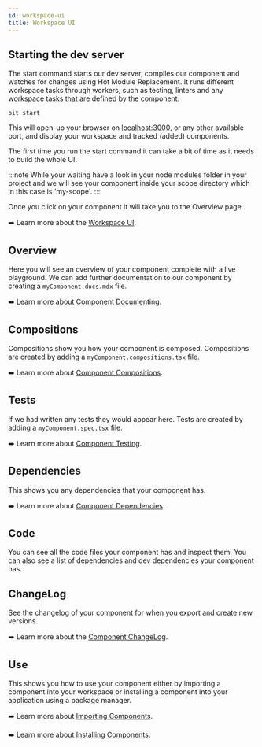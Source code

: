 ```yaml
---
id: workspace-ui
title: Workspace UI
---
```

## Starting the dev server

The start command starts our dev server, compiles our component and watches for changes using Hot Module Replacement. It runs different workspace tasks through workers, such as testing, linters and any workspace tasks that are defined by the component.

```shell
bit start
```

This will open-up your browser on [localhost:3000](http://localhost:3000), or any other available port, and display your workspace and tracked (added) components.

The first time you run the start command it can take a bit of time as it needs to build the whole UI.

:::note
While your waiting have a look in your node modules folder in your project and we will see your component inside your scope directory which in this case is 'my-scope'.
:::

Once you click on your component it will take you to the Overview page.

:arrow_right: Learn more about the [Workspace UI](/building-with-bit/workspace/workspace-ui).

## Overview

Here you will see an overview of your component complete with a live playground. We can add further documentation to our component by creating a `myComponent.docs.mdx` file.

:arrow_right: Learn more about [Component Documenting](/building-with-bit/documenting/overview).

## Compositions

Compositions show you how your component is composed. Compositions are created by adding a `myComponent.compositions.tsx` file.

:arrow_right: Learn more about [Component Compositions](/building-with-bit/compositions/overview).

## Tests

If we had written any tests they would appear here. Tests are created by adding a `myComponent.spec.tsx` file.

:arrow_right: Learn more about [Component Testing](/building-with-bit/testing/adding-tests).

## Dependencies

This shows you any dependencies that your component has.

:arrow_right: Learn more about [Component Dependencies](/building-with-bit/dependencies/overview).

## Code 

You can see all the code files your component has and inspect them. You can also see a list of dependencies and dev dependencies your component has. 

## ChangeLog

See the changelog of your component for when you export and create new versions.

:arrow_right: Learn more about the [Component ChangeLog](/building-with-bit/components/inspecting#workspace-ui).

## Use

This shows you how to use your component either by importing a component into your workspace or installing a component into your application using a package manager. 

:arrow_right: Learn more about [Importing Components](/building-with-bit/components/importing).

:arrow_right: Learn more about [Installing Components](/building-with-bit/components/installing).